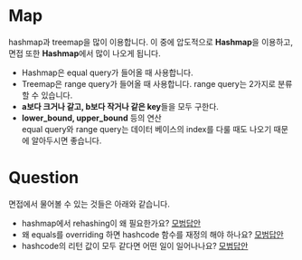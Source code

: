 # Map
hashmap과 treemap을 많이 이용합니다. 이 중에 압도적으로 **Hashmap**을 이용하고, 면접 또한 **Hashmap**에서 많이 나오게 됩니다.
* Hashmap은 equal query가 들어올 때 사용합니다.
* Treemap은 range query가 들어올 때 사용합니다. range query는 2가지로 분류할 수 있습니다.
 * **a보다 크거나 같고, b보다 작거나 같은 key**들을 모두 구한다.
 * **lower_bound, upper_bound** 등의 연산  
equal query와 range query는 데이터 베이스의 index를 다룰 때도 나오기 때문에 알아두시면 좋습니다.

# Question
면접에서 물어볼 수 있는 것들은 아래와 같습니다.
* hashmap에서 rehashing이 왜 필요한가요? [모범답안](https://codingdog.tistory.com/127)
* 왜 equals를 overriding 하면 hashcode 함수를 재정의 해야 하나요? [모범답안](https://codingdog.tistory.com/211)
* hashcode의 리턴 값이 모두 같다면 어떤 일이 일어나나요? [모범답안](https://codingdog.tistory.com/216)